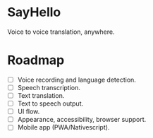# SayHello
Voice to voice translation, anywhere.

# Roadmap #
- [ ] Voice recording and language detection.
- [ ] Speech transcription.
- [ ] Text translation.
- [ ] Text to speech output.
- [ ] UI flow.
- [ ] Appearance, accessibility, browser support.
- [ ] Mobile app (PWA/Nativescript).
